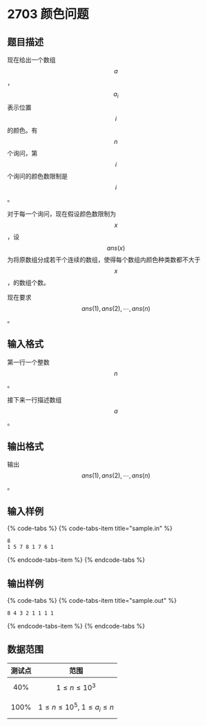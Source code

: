 # 2703 颜色问题

## 题目描述

现在给出一个数组 $$a$$，$$a_i$$ 表示位置 $$i$$ 的颜色。有 $$n$$ 个询问，第 $$i$$ 个询问的颜色数限制是 $$i$$。

对于每一个询问，现在假设颜色数限制为 $$x$$，设 $$ans(x)$$ 为将原数组分成若干个连续的数组，使得每个数组内颜色种类数都不大于 $$x$$，的数组个数。

现在要求 $$ans(1),\,ans(2),\,\cdots,\,ans(n)$$。

## 输入格式

第一行一个整数 $$n$$。

接下来一行描述数组 $$a$$。

## 输出格式

输出 $$ans(1),\,ans(2),\,\cdots,\,ans(n)$$。

## 输入样例

{% code-tabs %}
{% code-tabs-item title="sample.in" %}
```text
8
1 5 7 8 1 7 6 1
```
{% endcode-tabs-item %}
{% endcode-tabs %}

## 输出样例

{% code-tabs %}
{% code-tabs-item title="sample.out" %}
```text
8 4 3 2 1 1 1 1
```
{% endcode-tabs-item %}
{% endcode-tabs %}

## 数据范围

| 测试点 | 范围 |
| :---: | :---: |
| 40% | $$1 \leq n \leq 10^3$$ |
| 100% | $$1 \leq n \leq 10^5,\ 1 \leq a_i \leq n$$ |




